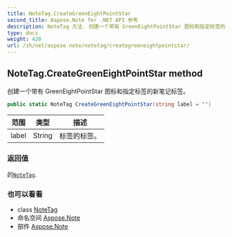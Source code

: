 ```yaml
---
title: NoteTag.CreateGreenEightPointStar
second_title: Aspose.Note for .NET API 参考
description: NoteTag 方法. 创建一个带有 GreenEightPointStar 图标和指定标签的新笔记标签
type: docs
weight: 420
url: /zh/net/aspose.note/notetag/creategreeneightpointstar/
---
```

## NoteTag.CreateGreenEightPointStar method

创建一个带有 GreenEightPointStar 图标和指定标签的新笔记标签。

```csharp
public static NoteTag CreateGreenEightPointStar(string label = "")
```

| 范围 | 类型 | 描述 |
| --- | --- | --- |
| label | String | 标签的标签。 |

### 返回值

的[`NoteTag`](../).

### 也可以看看

* class [NoteTag](../)
* 命名空间 [Aspose.Note](../../notetag/)
* 部件 [Aspose.Note](../../../)


